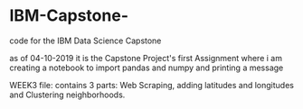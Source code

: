 # IBM-Capstone-
code for the IBM Data Science Capstone 

as of 04-10-2019 it is the Capstone Project's first Assignment where i am creating a notebook to import pandas and numpy and printing a message

WEEK3 file: contains 3 parts: Web Scraping, adding latitudes and longitudes and Clustering neighborhoods.
